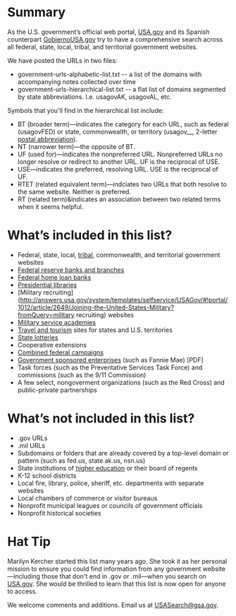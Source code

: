 # Summary

As the U.S. government’s official web portal, [USA.gov](http://www.usa.gov) and its Spanish counterpart [GobiernoUSA.gov](http://www.usa.gov/gobiernousa/) try to have a comprehensive search across all federal, state, local, tribal, and territorial government websites. 

We have posted the URLs in two files:

* government-urls-alphabetic-list.txt -- a list of the domains with accompanying notes collected over time
* government-urls-hierarchical-list.txt -- a flat list of domains segmented by state abbreviations. I.e. usagovAK, usagovAL, etc.

Symbols that you'll find in the hierarchical list include:

* BT (broader term)&mdash;indicates the category for each URL, such as federal (usagovFED) or state, commonwealth, or territory (usagov__, 2-letter [postal abbreviation](https://www.usps.com/send/official-abbreviations.htm)).
* NT (narrower term)&mdash;the opposite of BT. 
* UF (used for)&mdash;indicates the nonpreferred URL. Nonpreferred URLs no longer resolve or redirect to another URL. UF is the reciprocal of USE.
* USE&mdash;indicates the preferred, resolving URL. USE is the reciprocal of UF.
* RTET (related equivalent term)&mdash;indciates two URLs that both resolve to the same website. Neither is preferred. 
* RT (related term)&indicates an association between two related terms when it seems helpful. 

# What’s included in this list?

* Federal, state, local, [tribal](http://www.usa.gov/Government/Tribal-Sites/index.shtml), commonwealth, and territorial government websites
* [Federal reserve banks and branches](http://www.federalreserve.gov/otherfrb.htm)
* [Federal home loan banks](http://www.fhlbanks.com/contacts_mpi_atlanta.htm)
* [Presidential libraries](http://www.archives.gov/presidential-libraries/)
* [Military recruiting](http://answers.usa.gov/system/templates/selfservice/USAGov/#!portal/1012/article/2649/Joining-the-United-States-Military?fromQuery=military recruiting) websites
* [Military service academies](http://answers.usa.gov/system/templates/selfservice/USAGov/#!portal/1012/article/3290/Military-Service-Academies)
* [Travel and tourism](http://www.usa.gov/Citizen/Topics/Travel-Tourism/State-Tourism.shtml) sites for states and U.S. territories
* [State lotteries](http://www.usa.gov/Topics/Lottery-Results.shtml)
* Cooperative extensions
* [Combined federal campaigns](http://www.opm.gov/combined-federal-campaign/find-local-campaigns/locator/)
* [Government sponsored enterprises](http://assets.opencrs.com/rpts/RS21663_20080909.pdf) (such as Fannie Mae) [PDF]
* Task forces (such as the Preventative Services Task Force) and commissions (such as the 9/11 Commission)
* A few select, nongoverment organizations (such as the Red Cross) and public-private partnerships

# What’s not included in this list?

* .gov URLs
* .mil URLs
* Subdomains or folders that are already covered by a top-level domain or pattern (such as fed.us, state.ak.us, nsn.us)
* State institutions of [higher education](http://www.statelocalgov.net/50states-education.cfm) or their board of regents
* K-12 school districts
* Local fire, library, police, sheriff, etc. departments with separate websites
* Local chambers of commerce or visitor bureaus
* Nonprofit municipal leagues or councils of government officials
* Nonprofit historical societies

# Hat Tip

Marilyn Kercher started this list many years ago. She took it as her personal mission to ensure you could find information from any government website&mdash;including those that don't end in .gov or .mil&mdash;when you search on [USA.gov](http://www.usa.gov). She would be thrilled to learn that this list is now open for anyone to access.

We welcome comments and additions. Email us at <USASearch@gsa.gov>.
